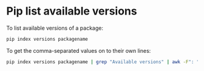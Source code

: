 # Pip list available versions

To list available versions of a package:

```bash
pip index versions packagename
```

To get the comma-separated values on to their own lines:

```bash
pip index versions packagename | grep "Available versions" | awk -F": " '{print $2}' | sed -e "s/, /\n/g"
```
